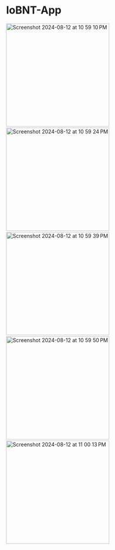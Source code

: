 # IoBNT-App
<img width="281" alt="Screenshot 2024-08-12 at 10 59 10 PM" src="https://github.com/user-attachments/assets/19fb651d-dd16-4bbd-b03d-7885fa81cddc">
&#160&#160&#160&#160
<img width="281" alt="Screenshot 2024-08-12 at 10 59 24 PM" src="https://github.com/user-attachments/assets/c7f40be3-e3f7-43e8-a371-9fafea0ba68d">
&#160&#160&#160&#160
<img width="281" alt="Screenshot 2024-08-12 at 10 59 39 PM" src="https://github.com/user-attachments/assets/804b505e-dcb8-4e1f-8f12-9eb4e9dc3bf9">
&#160&#160&#160&#160
<img width="281" alt="Screenshot 2024-08-12 at 10 59 50 PM" src="https://github.com/user-attachments/assets/dba68fc3-a1b0-467a-bcee-0d669e904ccf">
&#160&#160&#160&#160
<img width="281" alt="Screenshot 2024-08-12 at 11 00 13 PM" src="https://github.com/user-attachments/assets/5e5c8470-5f86-4e46-ab78-6f6a507e78fa">
